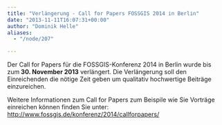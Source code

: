 ```yaml
---
title: "Verlängerung - Call for Papers FOSSGIS 2014 in Berlin"
date: "2013-11-11T16:07:31+00:00"
author: "Dominik Helle"
aliases:
  - "/node/207"

---
```


<p>Der Call for Papers für die FOSSGIS-Konferenz 2014 in Berlin wurde bis zum<strong> 30. November 2013</strong> verlängert. Die Verlängerung soll den Einreichenden die nötige Zeit geben um qualitativ hochwertige Beiträge einzureichen.</p>
<p>Weitere Informationen zum Call for Papers zum Beispile wie Sie Vorträge einreichen können finden Sie unter: <a href="http://www.fossgis.de/konferenz/2014/callforpapers/">http://www.fossgis.de/konferenz/2014/callforpapers/</a></p>
